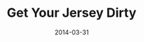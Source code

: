 ---
layout: music 
title: "Get Your Jersey Dirty"
series: "How to Change the World"
date: 2014-03-31 
description: "Chuck Mingo talks about getting our jerseys dirty."
audio: "http://www.crossroads.net/players/media/hq/htctw_02.mp3"
audio-duration: "00:00"
src: "http://www.crossroads.net/players/media/mediumHz/HowToChangeWorld_190x110.jpg"
---